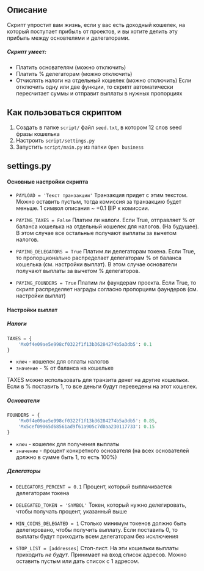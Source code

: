## Описание
Скрипт упростит вам жизнь, если у вас есть доходный кошелек, на который поступает прибыль от проектов, и вы хотите делить эту прибыль между основтелями и делегаторами. 

##### Скрипт умеет:
- Платить основателям (можно отключить)
- Платить % делегаторам (можно отключить)
- Отчислять налоги на отдельный кошелек (можно отключить)
Если отключить одну или две функции, то скрипт автоматически пересчитает суммы и отправит выплаты в нужных пропорциях

## Как пользоваться скриптом
1. Создать в папке `script/` файл `seed.txt`, в котором 12 слов seed фразы кошелька
2. Настроить `script/settings.py`
3. Запустить `script/main.py` из папки `Open business`


## settings.py

#### Основные настройки скрипта
- `PAYLOAD = 'Текст транзакции'`
  Транзакция придет с этим текстом. Можно оставить пустым, тогда комиссия за транзакцию будет меньше. 1 символ описания ~ +0.1 BIP к комиссии.

- `PAYING_TAXES = False`
  Платим ли налоги. Если True, отправляет % от баланса кошелька на отдельный кошелек для налогов. (На будущее). В этом случае все остальные получают выплаты за вычетом налогов.

- `PAYING_DELEGATORS = True`
  Платим ли делегаторам токена. Если True, то пропорционально распределает делегаторам % от баланса кошелька (см. настройки выплат). В этом случае основатели получают выплаты за вычетом % делегаторов.

- `PAYING_FOUNDERS = True`
  Платим ли фаундерам проекта. Если True, то скрипт распределяет награды согласно пропорциям фаундеров (см. настройки выплат)


#### Настройки выплат
##### Налоги
```python
TAXES = {
    'Mx0f4e09ae5e998cf0322f1f13b36284274b5a3db5': 0.1
}
```
- `ключ` - кошелек для оплаты налогов
- `значение` - % от баланса на кошельке

TAXES можно использовать для транзита денег на другие кошельки. Если в % поставить 1, то все деньги будут переведены на этот кошелек.

##### Основатели
```python
FOUNDERS = {
    'Mx0f4e09ae5e998cf0322f1f13b36284274b5a3db5': 0.85,
    'Mx5cef09065d68561ad9f61a905c7d0aa230117733': 0.15
}
```
- `ключ` - кошелек для получения выплаты
- `значение` - процент конкретного основателя (на всех основателей должно в сумме быть 1, то есть 100%)

##### Делегаторы
- `DELEGATORS_PERCENT = 0.1`
  Процент, который выплачивается делегаторам токена

- `DELEGATED_TOKEN = 'SYMBOL'`
  Токен, который нужно делегировать, чтобы получать процент, указанный выше

- `MIN_COINS_DELEGATED = 1`
  Столько минимум токенов должно быть делегировано, чтобы получить выплату. Если поставить 0, то выплаты будут приходить всем делегаторам без исключения

- `STOP_LIST = [addresses]`
  Стоп-лист. На эти кошельки выплаты приходить *не будут*. Принимает на вход список адресов. Можно оставить пустым  или дать список с 1 адресом.

